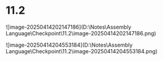 # 11.2

![image-20250414202147186](D:\Notes\Assembly Language\Checkpoint\11.2\image-20250414202147186.png)

![image-20250414204553184](D:\Notes\Assembly Language\Checkpoint\11.2\image-20250414204553184.png)